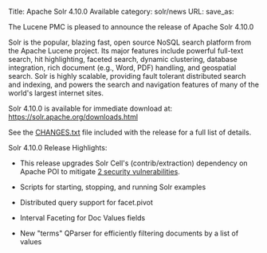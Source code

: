 Title: Apache Solr 4.10.0 Available
category: solr/news
URL: 
save_as: 

The Lucene PMC is pleased to announce the release of Apache Solr 4.10.0

Solr is the popular, blazing fast, open source NoSQL search platform
from the Apache Lucene project. Its major features include powerful
full-text search, hit highlighting, faceted search, dynamic
clustering, database integration, rich document (e.g., Word, PDF)
handling, and geospatial search.  Solr is highly scalable, providing
fault tolerant distributed search and indexing, and powers the search
and navigation features of many of the world's largest internet sites.

Solr 4.10.0 is available for immediate download at:
  <https://solr.apache.org/downloads.html>

See the [CHANGES.txt](/docs/4_10_0/changes/Changes.html)
file included with the release for a full list of details.

Solr 4.10.0 Release Highlights:

* This release upgrades Solr Cell's (contrib/extraction) dependency
  on Apache POI to mitigate
  [2 security vulnerabilities](#18-august-2014-recommendation-to-update-apache-poi-in-apache-solr-480-481-and-490-installations).

* Scripts for starting, stopping, and running Solr examples

* Distributed query support for facet.pivot

* Interval Faceting for Doc Values fields

* New "terms" QParser for efficiently filtering documents by a list of values

